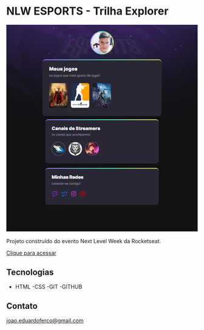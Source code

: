 # NLW ESPORTS - Trilha Explorer


![preview](eduardoferreira07.github.io_NLW-E-sports-Explorer_.png)


Projeto construído do evento Next Level Week
da Rocketseat.

[Clique para acessar](https://eduardoferreira07.github.io/NLW-E-sports-Explorer/)

## Tecnologias

- HTML
-CSS
-GIT 
-GITHUB

## Contato 

joao.eduardoferco@gmail.com